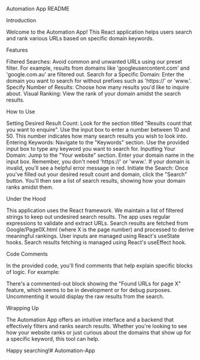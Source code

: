 Automation App README

Introduction

Welcome to the Automation App! This React application helps users search and rank various URLs based on specific domain keywords.

Features

Filtered Searches: Avoid common and unwanted URLs using our preset filter. For example, results from domains like 'googleusercontent.com' and 'google.com.au' are filtered out.
Search for a Specific Domain: Enter the domain you want to search for without prefixes such as 'https://' or 'www.'.
Specify Number of Results: Choose how many results you'd like to inquire about.
Visual Ranking: View the rank of your domain amidst the search results.

How to Use

Setting Desired Result Count:
Look for the section titled "Results count that you want to enquire".
Use the input box to enter a number between 10 and 50. This number indicates how many search results you wish to look into.
Entering Keywords:
Navigate to the "Keywords" section.
Use the provided input box to type any keyword you want to search for. 
Inputting Your Domain:
Jump to the "Your website" section.
Enter your domain name in the input box. Remember, you don't need 'https://' or 'www.'.
If your domain is invalid, you'll see a helpful error message in red.
Initiate the Search:
Once you've filled out your desired result count and domain, click the "Search" button.
You'll then see a list of search results, showing how your domain ranks amidst them.

Under the Hood

This application uses the React framework.
We maintain a list of filtered strings to keep out undesired search results.
The app uses regular expressions to validate and extract URLs.
Search results are fetched from Google/Page0X.html (where X is the page number) and processed to derive meaningful rankings.
User inputs are managed using React's useState hooks.
Search results fetching is managed using React's useEffect hook.

Code Comments

In the provided code, you'll find comments that help explain specific blocks of logic. For example:

There's a commented-out block showing the "Found URLs for page X" feature, which seems to be in development or for debug purposes. Uncommenting it would display the raw results from the search.

Wrapping Up

The Automation App offers an intuitive interface and a backend that effectively filters and ranks search results. Whether you're looking to see how your website ranks or just curious about the domains that show up for a specific keyword, this tool can help. 

Happy searching!# Automation-App
